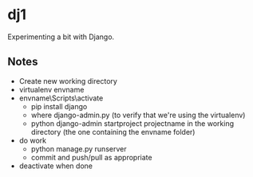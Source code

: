 # dj1
Experimenting a bit with Django.
## Notes
 - Create new working directory
 - virtualenv envname
 - envname\Scripts\activate
     - pip install django
     - where django-admin.py (to verify that we're using the virtualenv)
     - python django-admin startproject projectname in the working directory (the one containing the envname folder)
 - do work 
     - python manage.py runserver 
     - commit and push/pull as appropriate
 - deactivate when done
